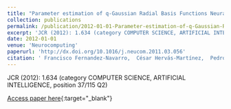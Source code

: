 ```yaml
---
title: "Parameter estimation of q-Gaussian Radial Basis Functions Neural Networks with a Hybrid Algorithm for Binary Classi fication"
collection: publications
permalink: /publication/2012-01-01-Parameter-estimation-of-q-Gaussian-Radial-Basis-Functions-Neural-Networks-with-a-Hybrid-Algorithm-for-Binary-Classi-fication
excerpt: 'JCR (2012): 1.634 (category COMPUTER SCIENCE, ARTIFICIAL INTELLIGENCE, position 37/115 Q2)'
date: 2012-01-01
venue: 'Neurocomputing'
paperurl: 'http://dx.doi.org/10.1016/j.neucom.2011.03.056'
citation: ' Francisco Fernandez-Navarro,  César Hervás-Martínez,  Pedro Antonio Gutiérrez,  José Manuel Peña-Barragán,  Francisca López-Granados, &quot;Parameter estimation of q-Gaussian Radial Basis Functions Neural Networks with a Hybrid Algorithm for Binary Classi fication.&quot; Neurocomputing, Vol. 75, 2012, pp.123-134.'
---
```

JCR (2012): 1.634 (category COMPUTER SCIENCE, ARTIFICIAL INTELLIGENCE, position 37/115 Q2)

[Access paper here](http://dx.doi.org/10.1016/j.neucom.2011.03.056){:target="_blank"}
